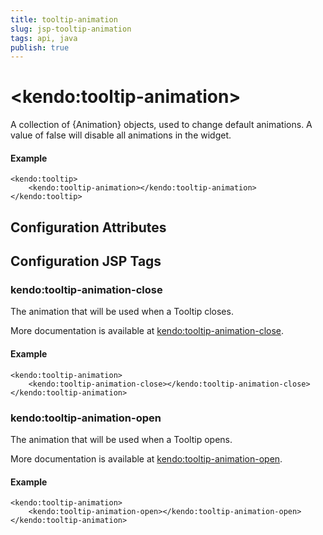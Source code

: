 ```yaml
---
title: tooltip-animation
slug: jsp-tooltip-animation
tags: api, java
publish: true
---
```


# \<kendo:tooltip-animation\>

A collection of {Animation} objects, used to change default animations. A value of false
will disable all animations in the widget.

#### Example
    <kendo:tooltip>
        <kendo:tooltip-animation></kendo:tooltip-animation>
    </kendo:tooltip>

## Configuration Attributes


##  Configuration JSP Tags

### kendo:tooltip-animation-close

The animation that will be used when a Tooltip closes.

More documentation is available at [kendo:tooltip-animation-close](/api/wrappers/jsp/tooltip/animation-close).

#### Example

    <kendo:tooltip-animation>
        <kendo:tooltip-animation-close></kendo:tooltip-animation-close>
    </kendo:tooltip-animation>

### kendo:tooltip-animation-open

The animation that will be used when a Tooltip opens.

More documentation is available at [kendo:tooltip-animation-open](/api/wrappers/jsp/tooltip/animation-open).

#### Example

    <kendo:tooltip-animation>
        <kendo:tooltip-animation-open></kendo:tooltip-animation-open>
    </kendo:tooltip-animation>

